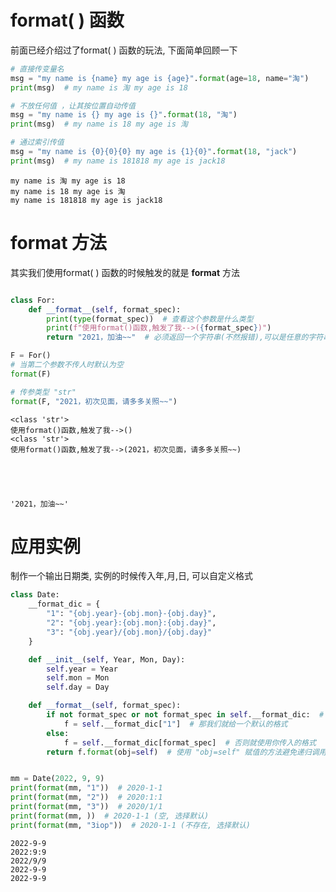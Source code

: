 # format( ) 函数
前面已经介绍过了format( ) 函数的玩法, 下面简单回顾一下



```python
# 直接传变量名
msg = "my name is {name} my age is {age}".format(age=18, name="淘")
print(msg)  # my name is 淘 my age is 18

# 不放任何值 ，让其按位置自动传值
msg = "my name is {} my age is {}".format(18, "淘")
print(msg)  # my name is 18 my age is 淘

# 通过索引传值
msg = "my name is {0}{0}{0} my age is {1}{0}".format(18, "jack")
print(msg)  # my name is 181818 my age is jack18
```

    my name is 淘 my age is 18
    my name is 18 my age is 淘
    my name is 181818 my age is jack18
    

# __format__ 方法
其实我们使用format( ) 函数的时候触发的就是 __format__ 方法



```python

class For:
    def __format__(self, format_spec):
        print(type(format_spec))  # 查看这个参数是什么类型
        print(f"使用format()函数,触发了我-->({format_spec})")
        return "2021，加油~~"  # 必须返回一个字符串(不然报错),可以是任意的字符串(后面可以使用此特性来操作自定义)

F = For()
# 当第二个参数不传人时默认为空
format(F)

# 传参类型 "str"
format(F, "2021，初次见面，请多多关照~~")

```

    <class 'str'>
    使用format()函数,触发了我-->()
    <class 'str'>
    使用format()函数,触发了我-->(2021，初次见面，请多多关照~~)
    




    '2021，加油~~'



# 应用实例
制作一个输出日期类, 实例的时候传入年,月,日, 可以自定义格式


```python
class Date:
    __format_dic = {
        "1": "{obj.year}-{obj.mon}-{obj.day}",
        "2": "{obj.year}:{obj.mon}:{obj.day}",
        "3": "{obj.year}/{obj.mon}/{obj.day}"
    }

    def __init__(self, Year, Mon, Day):
        self.year = Year
        self.mon = Mon
        self.day = Day

    def __format__(self, format_spec):
        if not format_spec or not format_spec in self.__format_dic:  # 如果格式编号为空或者不在自定义字典里面
            f = self.__format_dic["1"]  # 那我们就给一个默认的格式
        else:
            f = self.__format_dic[format_spec]  # 否则就使用你传入的格式
        return f.format(obj=self)  # 使用 "obj=self" 赋值的方法避免递归调用


mm = Date(2022, 9, 9)
print(format(mm, "1"))  # 2020-1-1
print(format(mm, "2"))  # 2020:1:1
print(format(mm, "3"))  # 2020/1/1
print(format(mm, ))  # 2020-1-1 (空, 选择默认)
print(format(mm, "3iop"))  # 2020-1-1 (不存在, 选择默认)
```

    2022-9-9
    2022:9:9
    2022/9/9
    2022-9-9
    2022-9-9
    

